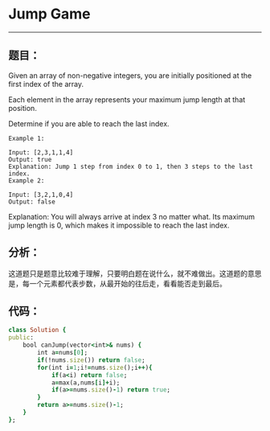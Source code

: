 # Jump Game
***
## 题目：
Given an array of non-negative integers, you are initially positioned at the first index of the array.

Each element in the array represents your maximum jump length at that position.

Determine if you are able to reach the last index.
```
Example 1:

Input: [2,3,1,1,4]
Output: true
Explanation: Jump 1 step from index 0 to 1, then 3 steps to the last index.
Example 2:

Input: [3,2,1,0,4]
Output: false
```
Explanation: You will always arrive at index 3 no matter what. Its maximum
             jump length is 0, which makes it impossible to reach the last index.
## 分析：
这道题只是题意比较难于理解，只要明白题在说什么，就不难做出。这道题的意思是，每一个元素都代表步数，从最开始的往后走，看看能否走到最后。<br>
## 代码：
```ruby
class Solution {
public:
    bool canJump(vector<int>& nums) {
        int a=nums[0];
        if(!nums.size()) return false;
        for(int i=1;i!=nums.size();i++){
            if(a<i) return false;
            a=max(a,nums[i]+i);
            if(a>=nums.size()-1) return true;
        }
        return a>=nums.size()-1;
    }
};

